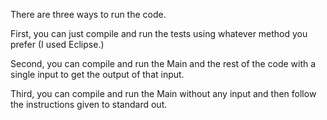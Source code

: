 There are three ways to run the code.

First, you can just compile and run the tests using whatever method you prefer (I used Eclipse.)

Second, you can compile and run the Main and the rest of the code with a single input to get the output of that input.

Third, you can compile and run the Main without any input and then follow the instructions given to standard out.
